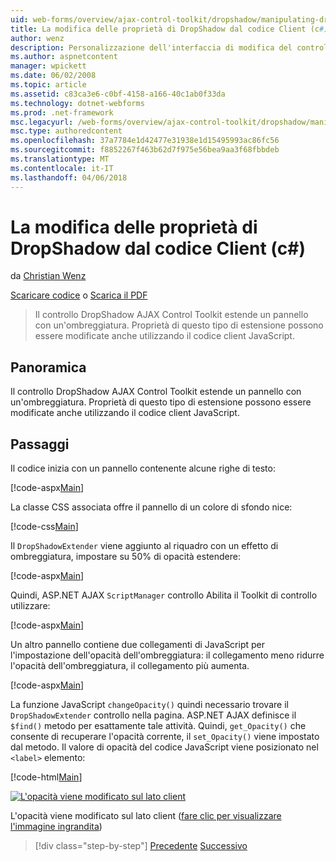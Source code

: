 ```yaml
---
uid: web-forms/overview/ajax-control-toolkit/dropshadow/manipulating-dropshadow-properties-from-client-code-cs
title: La modifica delle proprietà di DropShadow dal codice Client (c#) | Documenti Microsoft
author: wenz
description: Personalizzazione dell'interfaccia di modifica del controllo DataList
ms.author: aspnetcontent
manager: wpickett
ms.date: 06/02/2008
ms.topic: article
ms.assetid: c83ca3e6-c0bf-4158-a166-40c1ab0f33da
ms.technology: dotnet-webforms
ms.prod: .net-framework
msc.legacyurl: /web-forms/overview/ajax-control-toolkit/dropshadow/manipulating-dropshadow-properties-from-client-code-cs
msc.type: authoredcontent
ms.openlocfilehash: 37a7784e1d42477e31938e1d15495993ac86fc56
ms.sourcegitcommit: f8852267f463b62d7f975e56bea9aa3f68fbbdeb
ms.translationtype: MT
ms.contentlocale: it-IT
ms.lasthandoff: 04/06/2018
---
```

<a name="manipulating-dropshadow-properties-from-client-code-c"></a>La modifica delle proprietà di DropShadow dal codice Client (c#)
====================
da [Christian Wenz](https://github.com/wenz)

[Scaricare codice](http://download.microsoft.com/download/5/1/6/51652a81-500b-4f6b-88d3-617103e7941e/DropShadow2.cs.zip) o [Scarica il PDF](http://download.microsoft.com/download/b/6/a/b6ae89ee-df69-4c87-9bfb-ad1eb2b23373/dropshadow2CS.pdf)

> Il controllo DropShadow AJAX Control Toolkit estende un pannello con un'ombreggiatura. Proprietà di questo tipo di estensione possono essere modificate anche utilizzando il codice client JavaScript.


## <a name="overview"></a>Panoramica

Il controllo DropShadow AJAX Control Toolkit estende un pannello con un'ombreggiatura. Proprietà di questo tipo di estensione possono essere modificate anche utilizzando il codice client JavaScript.

## <a name="steps"></a>Passaggi

Il codice inizia con un pannello contenente alcune righe di testo:

[!code-aspx[Main](manipulating-dropshadow-properties-from-client-code-cs/samples/sample1.aspx)]

La classe CSS associata offre il pannello di un colore di sfondo nice:

[!code-css[Main](manipulating-dropshadow-properties-from-client-code-cs/samples/sample2.css)]

Il `DropShadowExtender` viene aggiunto al riquadro con un effetto di ombreggiatura, impostare su 50% di opacità estendere:

[!code-aspx[Main](manipulating-dropshadow-properties-from-client-code-cs/samples/sample3.aspx)]

Quindi, ASP.NET AJAX `ScriptManager` controllo Abilita il Toolkit di controllo utilizzare:

[!code-aspx[Main](manipulating-dropshadow-properties-from-client-code-cs/samples/sample4.aspx)]

Un altro pannello contiene due collegamenti di JavaScript per l'impostazione dell'opacità dell'ombreggiatura: il collegamento meno ridurre l'opacità dell'ombreggiatura, il collegamento più aumenta.

[!code-aspx[Main](manipulating-dropshadow-properties-from-client-code-cs/samples/sample5.aspx)]

La funzione JavaScript `changeOpacity()` quindi necessario trovare il `DropShadowExtender` controllo nella pagina. ASP.NET AJAX definisce il `$find()` metodo per esattamente tale attività. Quindi, `get_Opacity()` che consente di recuperare l'opacità corrente, il `set_Opacity()` viene impostato dal metodo. Il valore di opacità del codice JavaScript viene posizionato nel `<label>` elemento:

[!code-html[Main](manipulating-dropshadow-properties-from-client-code-cs/samples/sample6.html)]


[![L'opacità viene modificato sul lato client](manipulating-dropshadow-properties-from-client-code-cs/_static/image2.png)](manipulating-dropshadow-properties-from-client-code-cs/_static/image1.png)

L'opacità viene modificato sul lato client ([fare clic per visualizzare l'immagine ingrandita](manipulating-dropshadow-properties-from-client-code-cs/_static/image3.png))

> [!div class="step-by-step"]
> [Precedente](adjusting-the-z-index-of-a-dropshadow-cs.md)
> [Successivo](adjusting-the-z-index-of-a-dropshadow-vb.md)
